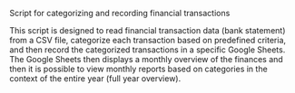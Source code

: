 Script for categorizing and recording financial transactions

This script is designed to read financial transaction data (bank statement) from a CSV file, categorize each transaction based on predefined criteria, and then record the categorized transactions in a specific Google Sheets. The Google Sheets then displays a monthly overview of the finances and then it is possible to view monthly reports based on categories in the context of the entire year (full year overview).

